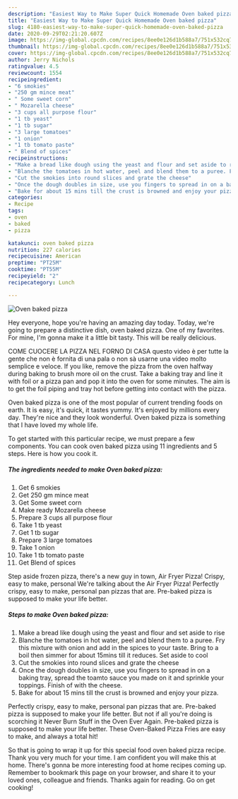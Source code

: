 ```yaml
---
description: "Easiest Way to Make Super Quick Homemade Oven baked pizza"
title: "Easiest Way to Make Super Quick Homemade Oven baked pizza"
slug: 4180-easiest-way-to-make-super-quick-homemade-oven-baked-pizza
date: 2020-09-29T02:21:20.607Z
image: https://img-global.cpcdn.com/recipes/8ee0e126d1b588a7/751x532cq70/oven-baked-pizza-recipe-main-photo.jpg
thumbnail: https://img-global.cpcdn.com/recipes/8ee0e126d1b588a7/751x532cq70/oven-baked-pizza-recipe-main-photo.jpg
cover: https://img-global.cpcdn.com/recipes/8ee0e126d1b588a7/751x532cq70/oven-baked-pizza-recipe-main-photo.jpg
author: Jerry Nichols
ratingvalue: 4.5
reviewcount: 1554
recipeingredient:
- "6 smokies"
- "250 gm mince meat"
- " Some sweet corn"
- " Mozarella cheese"
- "3 cups all purpose flour"
- "1 tb yeast"
- "1 tb sugar"
- "3 large tomatoes"
- "1 onion"
- "1 tb tomato paste"
- " Blend of spices"
recipeinstructions:
- "Make a bread like dough using the yeast and flour and set aside to rise"
- "Blanche the tomatoes in hot water, peel and blend them to a puree. Fry this mixture with onion and add in the spices to your taste. Bring to a boil then simmer for about 15mins till it reduces. Set aside to cool"
- "Cut the smokies into round slices and grate the cheese"
- "Once the dough doubles in size, use you fingers to spread in on a baking tray, spread the toamto sauce you made on it and sprinkle your toppings. Finish of with the cheese."
- "Bake for about 15 mins till the crust is browned and enjoy your pizza."
categories:
- Recipe
tags:
- oven
- baked
- pizza

katakunci: oven baked pizza 
nutrition: 227 calories
recipecuisine: American
preptime: "PT25M"
cooktime: "PT55M"
recipeyield: "2"
recipecategory: Lunch

---
```



![Oven baked pizza](https://img-global.cpcdn.com/recipes/8ee0e126d1b588a7/751x532cq70/oven-baked-pizza-recipe-main-photo.jpg)

Hey everyone, hope you're having an amazing day today. Today, we're going to prepare a distinctive dish, oven baked pizza. One of my favorites. For mine, I'm gonna make it a little bit tasty. This will be really delicious.

COME CUOCERE LA PIZZA NEL FORNO DI CASA questo video è per tutte la gente che non è fornita di una pala o non sà usarne una video molto semplice e veloce. If you like, remove the pizza from the oven halfway during baking to brush more oil on the crust. Take a baking tray and line it with foil or a pizza pan and pop it into the oven for some minutes. The aim is to get the foil piping and tray hot before getting into contact with the pizza.

Oven baked pizza is one of the most popular of current trending foods on earth. It is easy, it's quick, it tastes yummy. It's enjoyed by millions every day. They're nice and they look wonderful. Oven baked pizza is something that I have loved my whole life.


To get started with this particular recipe, we must prepare a few components. You can cook oven baked pizza using 11 ingredients and 5 steps. Here is how you cook it.

<!--inarticleads1-->

##### The ingredients needed to make Oven baked pizza:

1. Get 6 smokies
1. Get 250 gm mince meat
1. Get  Some sweet corn
1. Make ready  Mozarella cheese
1. Prepare 3 cups all purpose flour
1. Take 1 tb yeast
1. Get 1 tb sugar
1. Prepare 3 large tomatoes
1. Take 1 onion
1. Take 1 tb tomato paste
1. Get  Blend of spices


Step aside frozen pizza, there&#39;s a new guy in town, Air Fryer Pizza! Crispy, easy to make, personal We&#39;re talking about the Air Fryer Pizza! Perfectly crispy, easy to make, personal pan pizzas that are. Pre-baked pizza is supposed to make your life better. 

<!--inarticleads2-->

##### Steps to make Oven baked pizza:

1. Make a bread like dough using the yeast and flour and set aside to rise
1. Blanche the tomatoes in hot water, peel and blend them to a puree. Fry this mixture with onion and add in the spices to your taste. Bring to a boil then simmer for about 15mins till it reduces. Set aside to cool
1. Cut the smokies into round slices and grate the cheese
1. Once the dough doubles in size, use you fingers to spread in on a baking tray, spread the toamto sauce you made on it and sprinkle your toppings. Finish of with the cheese.
1. Bake for about 15 mins till the crust is browned and enjoy your pizza.


Perfectly crispy, easy to make, personal pan pizzas that are. Pre-baked pizza is supposed to make your life better. But not if all you&#39;re doing is scorching it Never Burn Stuff in the Oven Ever Again. Pre-baked pizza is supposed to make your life better. These Oven-Baked Pizza Fries are easy to make, and always a total hit! 

So that is going to wrap it up for this special food oven baked pizza recipe. Thank you very much for your time. I am confident you will make this at home. There's gonna be more interesting food at home recipes coming up. Remember to bookmark this page on your browser, and share it to your loved ones, colleague and friends. Thanks again for reading. Go on get cooking!
